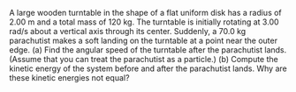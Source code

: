 A large wooden turntable in the shape of a flat uniform
disk has a radius of 2.00 m and a total mass of 120 kg. The turntable
is initially rotating at 3.00 rad/s about a vertical axis through its center.
Suddenly, a 70.0 kg parachutist makes a soft landing on the turntable at
a point near the outer edge. (a) Find the angular speed of the turntable
after the parachutist lands. (Assume that you can treat the parachutist
as a particle.) (b) Compute the kinetic energy of the system before and
after the parachutist lands. Why are these kinetic energies not equal?